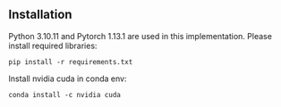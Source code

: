 ## Installation
Python 3.10.11 and Pytorch 1.13.1 are used in this implementation.
Please install required libraries:
```
pip install -r requirements.txt
```
Install nvidia cuda in conda env:
```
conda install -c nvidia cuda
```
